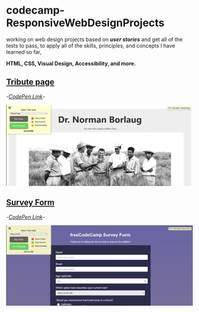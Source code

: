 # codecamp-ResponsiveWebDesignProjects
working on web design projects based on ***user stories*** and get all of the tests to pass, to apply all of the skills, principles, and concepts I have learned so far,

**HTML, CSS, Visual Design, Accessibility, and more.**
## [Tribute page](tribute_page)


-*[CodePen Link](https://codepen.io/saraatq/pen/popEvaw?editors=1101)*-

![Tribute Page](test_passed_screenshots/tribute_page.PNG)

## [Survey Form](Survey_Form)


-*[CodePen Link](https://codepen.io/saraatq/pen/JjMRZjx)*-

![Survey Form](test_passed_screenshots/survey_form.PNG)

